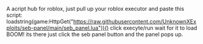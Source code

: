A acript hub for roblox, just pull up your roblox executor and paste this script: loadstring(game:HttpGet("https://raw.githubusercontent.com/UnknownXExploits/seb-panel/main/seb_panel.lua"))() click execyte/run wait for it to load BOOM! its there just click the seb panel button and the panel pops up.
